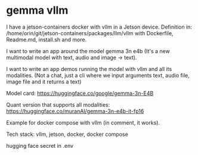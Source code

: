 # gemma vllm

I have a jetson-containers docker with vllm in a Jetson device.
Definition in: /home/orin/git/jetson-containers/packages/llm/vllm with Dockerfile, Readme.md, install.sh and more.

I want to write an app around the model gemma 3n e4b (It's a new multimodal model with text, audio and image -> text).

I want to write an app demos running the model with vllm and all its modalities. (Not a chat, just a cli where we input arguments text, audio file, image file and it returns a text)

Model card: https://huggingface.co/google/gemma-3n-E4B

Quant version that supports all modalities: https://huggingface.co/muranAI/gemma-3n-e4b-it-fp16

Example for docker compose with vllm (in comment, it works).

Tech stack: vllm, jetson, docker, docker compose

hugging face secret in .env
